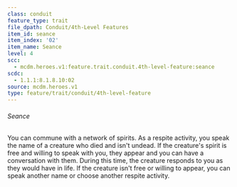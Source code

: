 ```yaml
---
class: conduit
feature_type: trait
file_dpath: Conduit/4th-Level Features
item_id: seance
item_index: '02'
item_name: Seance
level: 4
scc:
  - mcdm.heroes.v1:feature.trait.conduit.4th-level-feature:seance
scdc:
  - 1.1.1:8.1.8.10:02
source: mcdm.heroes.v1
type: feature/trait/conduit/4th-level-feature
---
```


###### Seance

You can commune with a network of spirits. As a respite activity, you speak the name of a creature who died and isn't undead. If the creature's spirit is free and willing to speak with you, they appear and you can have a conversation with them. During this time, the creature responds to you as they would have in life. If the creature isn't free or willing to appear, you can speak another name or choose another respite activity.
